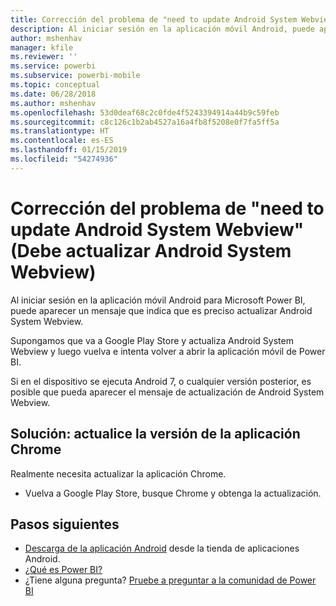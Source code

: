 ```yaml
---
title: Corrección del problema de "need to update Android System Webview" (Debe actualizar Android System Webview) - Power BI
description: Al iniciar sesión en la aplicación móvil Android, puede aparecer un mensaje que indica que es preciso actualizar Android System Webview.
author: mshenhav
manager: kfile
ms.reviewer: ''
ms.service: powerbi
ms.subservice: powerbi-mobile
ms.topic: conceptual
ms.date: 06/28/2018
ms.author: mshenhav
ms.openlocfilehash: 53d0deaf68c2c0fde4f5243394914a44b9c59feb
ms.sourcegitcommit: c8c126c1b2ab4527a16a4fb8f5208e0f7fa5ff5a
ms.translationtype: HT
ms.contentlocale: es-ES
ms.lasthandoff: 01/15/2019
ms.locfileid: "54274936"
---
```

# <a name="fixing-need-to-update-android-system-webview"></a>Corrección del problema de "need to update Android System Webview" (Debe actualizar Android System Webview)
Al iniciar sesión en la aplicación móvil Android para Microsoft Power BI, puede aparecer un mensaje que indica que es preciso actualizar Android System Webview. 

Supongamos que va a Google Play Store y actualiza Android System Webview y luego vuelva e intenta volver a abrir la aplicación móvil de Power BI. 

Si en el dispositivo se ejecuta Android 7, o cualquier versión posterior, es posible que pueda aparecer el mensaje de actualización de Android System Webview. 

## <a name="solution-upgrade-your-version-of-the-chrome-app"></a>Solución: actualice la versión de la aplicación Chrome
Realmente necesita actualizar la aplicación Chrome. 

* Vuelva a Google Play Store, busque Chrome y obtenga la actualización.

## <a name="next-steps"></a>Pasos siguientes
* [Descarga de la aplicación Android](http://go.microsoft.com/fwlink/?LinkID=544867) desde la tienda de aplicaciones Android.
* [¿Qué es Power BI?](../../power-bi-overview.md)
* ¿Tiene alguna pregunta? [Pruebe a preguntar a la comunidad de Power BI](http://community.powerbi.com/)

